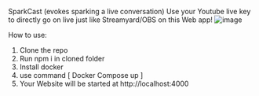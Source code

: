 SparkCast (evokes sparking a live conversation)
Use your Youtube live key to directly go on live just like Streamyard/OBS on this Web app! 
![image](https://github.com/mesusheel01/WebCastHere/assets/97819258/0cfb0c8d-b0f4-4c44-ae47-6992e044401e)

How to use:
1. Clone the repo
2. Run npm i in cloned folder
3. Install docker
4. use command [  Docker Compose up ]
5. Your Website will be started at http://localhost:4000



